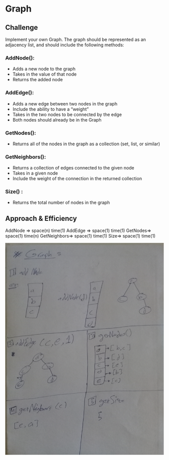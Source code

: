 # Graph


## Challenge
Implement your own Graph. The graph should be represented as an adjacency list, and should include the following methods:

### AddNode():
* Adds a new node to the graph
* Takes in the value of that node
* Returns the added node

### AddEdge():
* Adds a new edge between two nodes in the graph
* Include the ability to have a “weight”
* Takes in the two nodes to be connected by the edge
* Both nodes should already be in the Graph

### GetNodes():
* Returns all of the nodes in the graph as a collection (set, list, or similar)

### GetNeighbors():
* Returns a collection of edges connected to the given node
* Takes in a given node
* Include the weight of the connection in the returned collection

### Size() :
* Returns the total number of nodes in the graph


## Approach & Efficiency
AddNode => space(n) time(1)
AddEdge => space(1) time(1)
GetNodes=> space(1) time(n)
GetNeighbors=> space(1) time(1)
Size=> space(1) time(1)

![image](../assets/graph.jpg)
